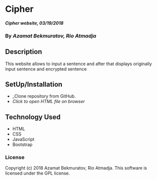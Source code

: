 # Cipher

#### _Cipher website, 03/19/2018_

### By _**Azamat Bekmuratov, Rio Atmadja**_

## Description
This website allows to input a sentence and after that displays originally input sentence and encrypted sentence

## SetUp/Installation
* _Clone repository from GitHub.
* _Click to open HTML file on browser_

## Technology Used
* HTML
* CSS
* JavaScript
* Bootstrap

### License
Copyright (c) 2018 Azamat Bekmuratov, Rio Atmadja.
This software is licensed under the GPL license.
